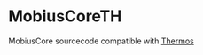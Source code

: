 # MobiusCoreTH
MobiusCore sourcecode compatible with [Thermos](https://github.com/Thorfusion/Thermos)
